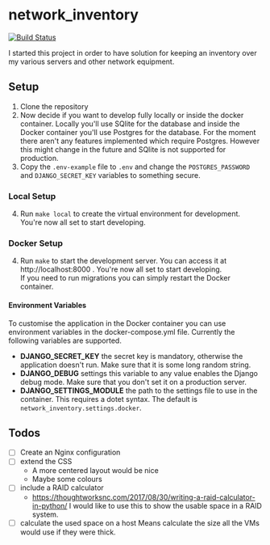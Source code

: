 # network_inventory

[![Build Status](https://travis-ci.com/Nebucatnetzer/network_inventory.svg?branch=master)](https://travis-ci.com/Nebucatnetzer/network_inventory)

I started this project in order to have solution for keeping an
inventory over my various servers and other network equipment.

## Setup

1. Clone the repository
2. Now decide if you want to develop fully locally or inside the docker
   container. Locally you'll use SQlite for the database and inside the Docker
   container you'll use Postgres for the database. For the moment there aren't
   any features implemented which require Postgres. However this might change
   in the future and SQlite is not supported for production.
3. Copy the `.env-example` file to `.env` and change the `POSTGRES_PASSWORD`
   and `DJANGO_SECRET_KEY` variables to something secure.

### Local Setup
4. Run `make local` to create the virtual environment for development.
   You're now all set to start developing.

### Docker Setup
4. Run `make` to start the development server. You can access it
   at   http://localhost:8000 . You're now all set to start developing. \
   If you need to run migrations you can simply restart the Docker container.

#### Environment Variables

To customise the application in the Docker container you can use environment
variables in the docker-compose.yml file. Currently the following variables are
supported.

- **DJANGO_SECRET_KEY** the secret key is mandatory, otherwise the application
  doesn't run. Make sure that it is some long random string.
- **DJANGO_DEBUG** settings this variable to any value enables the Django debug
  mode. Make sure that you don't set it on a production server.
- **DJANGO_SETTINGS_MODULE** the path to the settings file to use in the
  container. This requires a dotet syntax. The default is
  `network_inventory.settings.docker`.

## Todos
- [ ] Create an Nginx configuration
- [ ] extend the CSS
    - A more centered layout would be nice
    - Maybe some colours
- [ ] include a RAID calculator
    - <https://thoughtworksnc.com/2017/08/30/writing-a-raid-calculator-in-python/>
      I would like to use this to show the usable space in a RAID system.
- [ ] calculate the used space on a host
    Means calculate the size all the VMs would use if they were thick.

